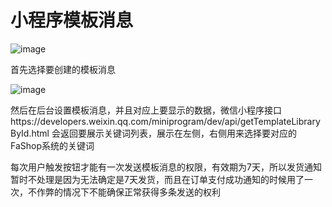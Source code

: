 # 小程序模板消息

![image](https://ws4.sinaimg.cn/large/006tNbRwgy1fykiyaiawdj317t0u07bt.jpg)

首先选择要创建的模板消息

![image](https://ws3.sinaimg.cn/large/006tNbRwgy1fykiz6rhfbj31410u0dq7.jpg)

然后在后台设置模板消息，并且对应上要显示的数据，微信小程序接口https://developers.weixin.qq.com/miniprogram/dev/api/getTemplateLibraryById.html 会返回要展示关键词列表，展示在左侧，右侧用来选择要对应的FaShop系统的关键词

每次用户触发按钮才能有一次发送模板消息的权限，有效期为7天，所以发货通知暂时不处理是因为无法确定是7天发货，而且在订单支付成功通知的时候用了一次，不作弊的情况下不能确保正常获得多条发送的权利
